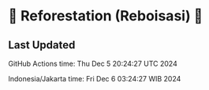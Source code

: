 
# 🌳 Reforestation (Reboisasi) 🌲

## Last Updated

GitHub Actions time: Thu Dec  5 20:24:27 UTC 2024

Indonesia/Jakarta time: Fri Dec  6 03:24:27 WIB 2024
